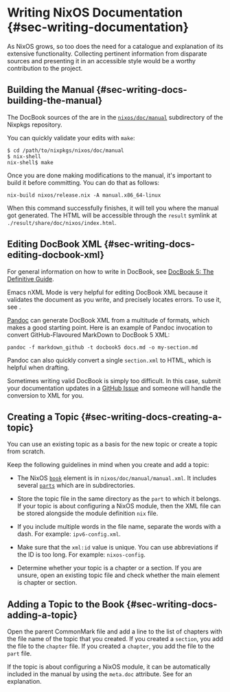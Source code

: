 # Writing NixOS Documentation {#sec-writing-documentation}

As NixOS grows, so too does the need for a catalogue and explanation of
its extensive functionality. Collecting pertinent information from
disparate sources and presenting it in an accessible style would be a
worthy contribution to the project.

## Building the Manual {#sec-writing-docs-building-the-manual}

The DocBook sources of the [](#book-nixos-manual) are in the
[`nixos/doc/manual`](https://github.com/NixOS/nixpkgs/tree/master/nixos/doc/manual)
subdirectory of the Nixpkgs repository.

You can quickly validate your edits with `make`:

```ShellSession
$ cd /path/to/nixpkgs/nixos/doc/manual
$ nix-shell
nix-shell$ make
```

Once you are done making modifications to the manual, it's important to
build it before committing. You can do that as follows:

```ShellSession
nix-build nixos/release.nix -A manual.x86_64-linux
```

When this command successfully finishes, it will tell you where the
manual got generated. The HTML will be accessible through the `result`
symlink at `./result/share/doc/nixos/index.html`.

## Editing DocBook XML {#sec-writing-docs-editing-docbook-xml}

For general information on how to write in DocBook, see [DocBook 5: The
Definitive Guide](http://www.docbook.org/tdg5/en/html/docbook.html).

Emacs nXML Mode is very helpful for editing DocBook XML because it
validates the document as you write, and precisely locates errors. To
use it, see [](#sec-emacs-docbook-xml).

[Pandoc](http://pandoc.org) can generate DocBook XML from a multitude of
formats, which makes a good starting point. Here is an example of Pandoc
invocation to convert GitHub-Flavoured MarkDown to DocBook 5 XML:

```ShellSession
pandoc -f markdown_github -t docbook5 docs.md -o my-section.md
```

Pandoc can also quickly convert a single `section.xml` to HTML, which is
helpful when drafting.

Sometimes writing valid DocBook is simply too difficult. In this case,
submit your documentation updates in a [GitHub
Issue](https://github.com/NixOS/nixpkgs/issues/new) and someone will
handle the conversion to XML for you.

## Creating a Topic {#sec-writing-docs-creating-a-topic}

You can use an existing topic as a basis for the new topic or create a
topic from scratch.

Keep the following guidelines in mind when you create and add a topic:

-   The NixOS [`book`](http://www.docbook.org/tdg5/en/html/book.html)
    element is in `nixos/doc/manual/manual.xml`. It includes several
    [`parts`](http://www.docbook.org/tdg5/en/html/book.html) which are in
    subdirectories.

-   Store the topic file in the same directory as the `part` to which it
    belongs. If your topic is about configuring a NixOS module, then the
    XML file can be stored alongside the module definition `nix` file.

-   If you include multiple words in the file name, separate the words
    with a dash. For example: `ipv6-config.xml`.

-   Make sure that the `xml:id` value is unique. You can use abbreviations
    if the ID is too long. For example: `nixos-config`.

-   Determine whether your topic is a chapter or a section. If you are
    unsure, open an existing topic file and check whether the main
    element is chapter or section.

## Adding a Topic to the Book {#sec-writing-docs-adding-a-topic}

Open the parent CommonMark file and add a line to the list of
chapters with the file name of the topic that you created. If you
created a `section`, you add the file to the `chapter` file. If you created
a `chapter`, you add the file to the `part` file.

If the topic is about configuring a NixOS module, it can be
automatically included in the manual by using the `meta.doc` attribute.
See [](#sec-meta-attributes) for an explanation.
